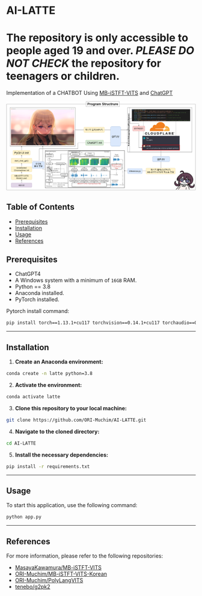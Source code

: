 # AI-LATTE

# The repository is only accessible to people aged 19 and over. *PLEASE DO NOT CHECK* the repository for teenagers or children.

Implementation of a CHATBOT Using [MB-iSTFT-VITS](https://github.com/ORI-Muchim/MB-iSTFT-VITS-Korean) and [ChatGPT](https://chat.openai.com/)

![Sample Output](./src/1.png)


## Table of Contents 
- [Prerequisites](#prerequisites)
- [Installation](#installation)
- [Usage](#usage)
- [References](#references)

## Prerequisites
- ChatGPT4
- A Windows system with a minimum of `16GB` RAM.
- Python == 3.8
- Anaconda installed.
- PyTorch installed.

Pytorch install command:
```sh
pip install torch==1.13.1+cu117 torchvision==0.14.1+cu117 torchaudio==0.13.1 --extra-index-url https://download.pytorch.org/whl/cu117
```

---

## Installation 
1. **Create an Anaconda environment:**

```sh
conda create -n latte python=3.8
```

2. **Activate the environment:**

```sh
conda activate latte
```

3. **Clone this repository to your local machine:**

```sh
git clone https://github.com/ORI-Muchim/AI-LATTE.git
```

4. **Navigate to the cloned directory:**

```sh
cd AI-LATTE
```

5. **Install the necessary dependencies:**

```sh
pip install -r requirements.txt
```

---

## Usage

To start this application, use the following command:

```sh
python app.py
```

---
## References

For more information, please refer to the following repositories: 
- [MasayaKawamura/MB-iSTFT-VITS](https://github.com/MasayaKawamura/MB-iSTFT-VITS) 
- [ORI-Muchim/MB-iSTFT-VITS-Korean](https://github.com/ORI-Muchim/MB-iSTFT-VITS-Korean)
- [ORI-Muchim/PolyLangVITS](https://github.com/ORI-Muchim/PolyLangVITS)
- [tenebo/g2pk2](https://github.com/tenebo/g2pk2)